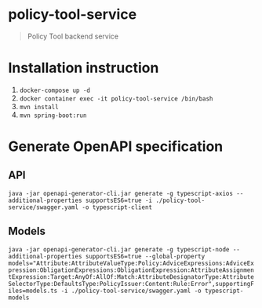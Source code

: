 # policy-tool-service

> Policy Tool backend service

# Installation instruction

1. `docker-compose up -d`
2. `docker container exec -it policy-tool-service /bin/bash`
3. `mvn install`
4. `mvn spring-boot:run`

# Generate OpenAPI specification

## API

`java -jar openapi-generator-cli.jar generate -g typescript-axios --additional-properties supportsES6=true -i ./policy-tool-service/swagger.yaml -o typescript-client`

## Models

`java -jar openapi-generator-cli.jar generate -g typescript-node --additional-properties supportsES6=true --global-property models="Attribute:AttributeValueType:Policy:AdviceExpressions:AdviceExpression:ObligationExpressions:ObligationExpression:AttributeAssignmentExpression:Target:AnyOf:AllOf:Match:AttributeDesignatorType:AttributeSelectorType:DefaultsType:PolicyIssuer:Content:Rule:Error",supportingFiles=models.ts -i ./policy-tool-service/swagger.yaml -o typescript-models`